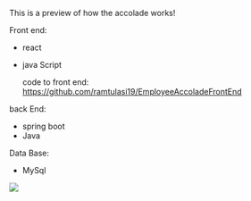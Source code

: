 This is a preview of how the accolade works!

Front end:
- react
- java Script

  code to front end: https://github.com/ramtulasi19/EmployeeAccoladeFrontEnd
  
back End:
- spring boot
- Java
  
Data Base:
- MySql

![](https://github.com/ramtulasi19/EmployeeAccoladeBackEnd/blob/main/Demo.gif)

